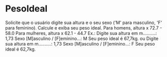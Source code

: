 # PesoIdeal
Solicite que o usuário digite sua altura e o seu sexo ('M' para masculino, 'F' para feminino). Calcule e exiba seu peso ideal.  Para homens, altura x 72.7 - 58.0 Para mulheres, altura x 62.1 - 44.7 Ex.:  Digite sua altura em m..........: 1,73 Sexo [M]asculino / [F]eminino...: M Seu peso ideal é 67,7kg. ou  Digite sua altura em m..........: 1,73 Sexo [M]asculino / [F]eminino...: F Seu peso ideal é 62,7kg.
